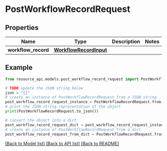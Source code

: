 # PostWorkflowRecordRequest


## Properties

Name | Type | Description | Notes
------------ | ------------- | ------------- | -------------
**workflow_record** | [**WorkflowRecordInput**](WorkflowRecordInput.md) |  | 

## Example

```python
from resource_api.models.post_workflow_record_request import PostWorkflowRecordRequest

# TODO update the JSON string below
json = "{}"
# create an instance of PostWorkflowRecordRequest from a JSON string
post_workflow_record_request_instance = PostWorkflowRecordRequest.from_json(json)
# print the JSON string representation of the object
print(PostWorkflowRecordRequest.to_json())

# convert the object into a dict
post_workflow_record_request_dict = post_workflow_record_request_instance.to_dict()
# create an instance of PostWorkflowRecordRequest from a dict
post_workflow_record_request_from_dict = PostWorkflowRecordRequest.from_dict(post_workflow_record_request_dict)
```
[[Back to Model list]](../README.md#documentation-for-models) [[Back to API list]](../README.md#documentation-for-api-endpoints) [[Back to README]](../README.md)


